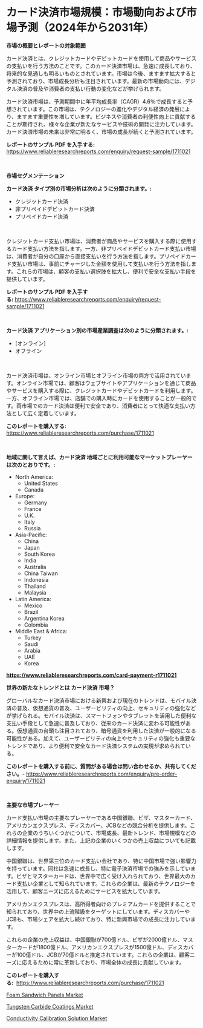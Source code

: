 <p><h1>カード決済市場規模：市場動向および市場予測（2024年から2031年）</h1></p><p><strong>市場の概要とレポートの対象範囲</strong></p>
<p><p>カード決済とは、クレジットカードやデビットカードを使用して商品やサービスの支払いを行う方法のことです。このカード決済市場は、急速に成長しており、将来的な見通しも明るいものとされています。市場は今後、ますます拡大すると予測されており、市場成長分析も注目されています。最新の市場動向には、デジタル決済の普及や消費者の支払い行動の変化などが挙げられます。</p><p>カード決済市場は、予測期間中に年平均成長率（CAGR）4.6％で成長すると予想されています。この市場は、テクノロジーの進化やデジタル経済の発展により、ますます重要性を増しています。ビジネスや消費者の利便性向上に貢献することが期待され、様々な企業が新たなサービスや技術の開発に注力しています。カード決済市場の未来は非常に明るく、市場の成長が続くと予測されています。</p></p>
<p><strong>レポートのサンプル PDF を入手する:</strong> <a href="https://www.reliableresearchreports.com/enquiry/request-sample/1711021">https://www.reliableresearchreports.com/enquiry/request-sample/1711021</a></p>
<p>&nbsp;</p>
<p><strong>市場セグメンテーション</strong></p>
<p><strong>カード決済 タイプ別の市場分析は次のように分類されます。:</strong></p>
<p><ul><li>クレジットカード決済</li><li>非プリペイドデビットカード決済</li><li>プリペイドカード決済</li></ul></p>
<p>&nbsp;</p>
<p><p>クレジットカード支払い市場は、消費者が商品やサービスを購入する際に使用するカード支払い方法を指します。一方、非プリペイドデビットカード支払い市場は、消費者が自分の口座から直接支払いを行う方法を指します。プリペイドカード支払い市場は、事前にチャージした金額を使用して支払いを行う方法を指します。これらの市場は、顧客の支払い選択肢を拡大し、便利で安全な支払い手段を提供しています。</p></p>
<p><strong>レポートのサンプル PDF を入手する:</strong>&nbsp;<a href="https://www.reliableresearchreports.com/enquiry/request-sample/1711021">https://www.reliableresearchreports.com/enquiry/request-sample/1711021</a></p>
<p>&nbsp;</p>
<p><strong> カード決済 アプリケーション別の市場産業調査は次のように分類されます。:</strong></p>
<p><ul><li>[オンライン]</li><li>オフライン</li></ul></p>
<p>&nbsp;</p>
<p><p>カード決済市場は、オンライン市場とオフライン市場の両方で活用されています。オンライン市場では、顧客はウェブサイトやアプリケーションを通じて商品やサービスを購入する際に、クレジットカードやデビットカードを利用します。一方、オフライン市場では、店舗での購入時にカードを使用することが一般的です。両市場でのカード決済は便利で安全であり、消費者にとって快適な支払い方法として広く定着しています。</p></p>
<p><strong>このレポートを購入する:</strong>&nbsp; <a href="https://www.reliableresearchreports.com/purchase/1711021">https://www.reliableresearchreports.com/purchase/1711021</a></p>
<p>&nbsp;</p>
<p><strong>地域に関して言えば、カード決済 地域ごとに利用可能なマーケットプレーヤーは次のとおりです。:</strong></p>
<p><ul>
    <li>
        North America:
        <ul>
            <li>United States</li>
            <li>Canada</li>
        </ul>
    </li>
    <li>
        Europe:
        <ul>
            <li>Germany</li>
            <li>France</li>
            <li>U.K.</li>
            <li>Italy</li>
            <li>Russia</li>
        </ul>
    </li>
    <li>
        Asia-Pacific:
        <ul>
            <li>China</li>
            <li>Japan</li>
            <li>South Korea</li>
            <li>India</li>
            <li>Australia</li>
            <li>China Taiwan</li>
            <li>Indonesia</li>
            <li>Thailand</li>
            <li>Malaysia</li>
        </ul>
    </li>
    <li>
        Latin America:
        <ul>
            <li>Mexico</li>
            <li>Brazil</li>
            <li>Argentina Korea</li>
            <li>Colombia</li>
        </ul>
    </li>
    <li>
        Middle East & Africa:
        <ul>
            <li>Turkey</li>
            <li>Saudi</li>
            <li>Arabia</li>
            <li>UAE</li>
            <li>Korea</li>
        </ul>
    </li>
    </ul></p>
<p><strong><a href="https://www.reliableresearchreports.com/card-payment-r1711021">https://www.reliableresearchreports.com/card-payment-r1711021</a></strong>&nbsp;</p>
<p><strong>世界の新たなトレンドとは カード決済 市場？</strong></p>
<p><p>グローバルなカード決済市場における新興および現在のトレンドは、モバイル決済の普及、仮想通貨の普及、ユーザービリティの向上、セキュリティの強化などが挙げられる。モバイル決済は、スマートフォンやタブレットを活用した便利な支払い手段として急速に普及しており、従来のカード決済に変わる可能性がある。仮想通貨の台頭も注目されており、暗号通貨を利用した決済が一般的になる可能性がある。加えて、ユーザービリティの向上やセキュリティの強化も重要なトレンドであり、より便利で安全なカード決済システムの実現が求められている。</p></p>
<p><strong>このレポートを購入する前に、質問がある場合は問い合わせるか、共有してください。</strong>- <a href="https://www.reliableresearchreports.com/enquiry/pre-order-enquiry/1711021">https://www.reliableresearchreports.com/enquiry/pre-order-enquiry/1711021</a></p>
<p>&nbsp;</p>
<p><strong>主要な市場プレーヤー</strong></p>
<p><p>カード支払い市場の主要なプレーヤーである中国銀聯、ビザ、マスターカード、アメリカンエクスプレス、ディスカバー、JCBなどの競合分析を提供します。これらの企業のうちいくつかについて、市場成長、最新トレンド、市場規模などの詳細情報を提供します。また、上記の企業のいくつかの売上収益についても記載します。</p><p>中国銀聯は、世界第三位のカード支払い会社であり、特に中国市場で強い影響力を持っています。同社は急速に成長し、特に電子決済市場での強みを示しています。ビザとマスターカードは、世界中で広く受け入れられており、世界最大のカード支払い企業として知られています。これらの企業は、最新のテクノロジーを活用して、顧客ニーズに応えるためにサービスを拡大しています。</p><p>アメリカンエクスプレスは、高所得者向けのプレミアムカードを提供することで知られており、世界中の上流階級をターゲットにしています。ディスカバーやJCBも、市場シェアを拡大し続けており、特に新興市場での成長に注力しています。</p><p>これらの企業の売上収益は、中国銀聯が700億ドル、ビザが2000億ドル、マスターカードが1800億ドル、アメリカンエクスプレスが1500億ドル、ディスカバーが100億ドル、JCBが70億ドルと推定されています。これらの企業は、顧客ニーズに応えるために常に革新しており、市場全体の成長に貢献しています。</p></p>
<p><strong>このレポートを購入する:</strong>&nbsp;&nbsp;<a href="https://www.reliableresearchreports.com/purchase/1711021">https://www.reliableresearchreports.com/purchase/1711021</a></p>
<p><p><a href="https://confirmed-shield-e13.notion.site/Foam-Sandwich-Panels-Market-Share-Market-New-Trends-Analysis-Report-By-Type-By-Application-By-En-867cc2e60f8b4b76ae340d73814b3c4e">Foam Sandwich Panels Market</a></p><p><a href="https://funky-papaya-cf4.notion.site/Tungsten-Carbide-Coatings-Market-Size-Growing-and-Forecasted-for-period-from-2024-2031-and-provide-753f8e0ecc434899acbc68645bc869ff">Tungsten Carbide Coatings Market</a></p><p><a href="https://sore-arch-6db.notion.site/Conductivity-Calibration-Solution-Market-Research-Report-The-Key-To-Successful-Business-Strategy-Fo-f33ba3577266482586abf066bec22d94">Conductivity Calibration Solution Market</a></p></p>